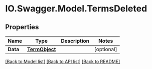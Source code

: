 # IO.Swagger.Model.TermsDeleted
## Properties

Name | Type | Description | Notes
------------ | ------------- | ------------- | -------------
**Data** | [**TermObject**](TermObject.md) |  | [optional] 

[[Back to Model list]](../README.md#documentation-for-models) [[Back to API list]](../README.md#documentation-for-api-endpoints) [[Back to README]](../README.md)

